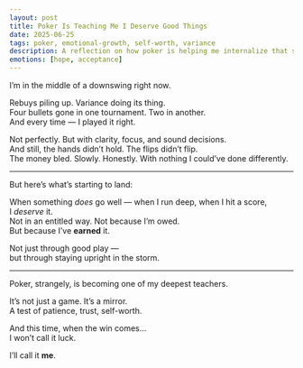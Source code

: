 ```yaml
---
layout: post
title: Poker Is Teaching Me I Deserve Good Things
date: 2025-06-25
tags: poker, emotional-growth, self-worth, variance
description: A reflection on how poker is helping me internalize that success isn't random — sometimes, I truly earned it.
emotions: [hope, acceptance]
---
```


I’m in the middle of a downswing right now.

Rebuys piling up. Variance doing its thing.  
Four bullets gone in one tournament. Two in another.  
And every time — I played it right.

Not perfectly. But with clarity, focus, and sound decisions.  
And still, the hands didn’t hold. The flips didn’t flip.  
The money bled. Slowly. Honestly. With nothing I could’ve done differently.

---

But here’s what’s starting to land:

When something *does* go well — when I run deep, when I hit a score,  
I *deserve* it.  
Not in an entitled way. Not because I’m owed.  
But because I’ve **earned** it.

Not just through good play —  
but through staying upright in the storm.

---

Poker, strangely, is becoming one of my deepest teachers.

It’s not just a game. It’s a mirror.  
A test of patience, trust, self-worth.

And this time, when the win comes…  
I won’t call it luck.

I’ll call it **me**.
